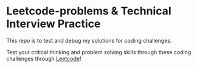 # Leetcode-problems & Technical Interview Practice

This repo is to test and debug my solutions for coding challenges.

Test your critical thinking and problem solving skills through these coding challenges through [Leetcode](https://leetcode.com/problemset/all/)!
